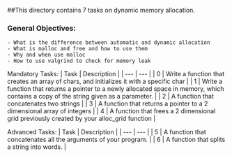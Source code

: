 ##This directory contains 7 tasks on dynamic memory allocation.

### General Objectives:
	- What is the difference between automatic and dynamic allocation
	- What is malloc and free and how to use them
	- Why and when use malloc
	- How to use valgrind to check for memory leak

Mandatory Tasks:
| Task | Description | 
| --- | --- |
| 0 | Write a function that creates an array of chars, and initializes it with a specific char |
| 1 | Write a function that returns a pointer to a newly allocated space in memory, which contains a copy of the string given as a parameter. |
| 2 | A function that concatenates two strings |
| 3 | A function that returns a pointer to a 2 dimensional array of integers |
| 4 | A function that frees a 2 dimensional grid previously created by your alloc_grid function |

Advanced Tasks:
| Task | Description |
| --- | --- |
| 5 | A function that concatenates all the arguments of your program. |
| 6 | A function that splits a string into words. |
